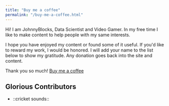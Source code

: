 ```yaml
---
title: "Buy me a coffee"
permalink: "/buy-me-a-coffee.html"
---
```


Hi! I am JohnnyBlocks, Data Scientist and Video Gamer. In my free time I like to make content to help people with my same interests.

I hope you have enjoyed my content or found some of it useful.  If you'd like to reward my work, I would be honored.
I will add your name to the list below to show my gratitude.  Any donation goes back into the site and content.

Thank you so much!  <a class="btn btn-danger" href="https://www.buymeacoffee.com/JohnnyBlocks">Buy me a coffee</a>

## Glorious Contributors

- ::cricket sounds::
